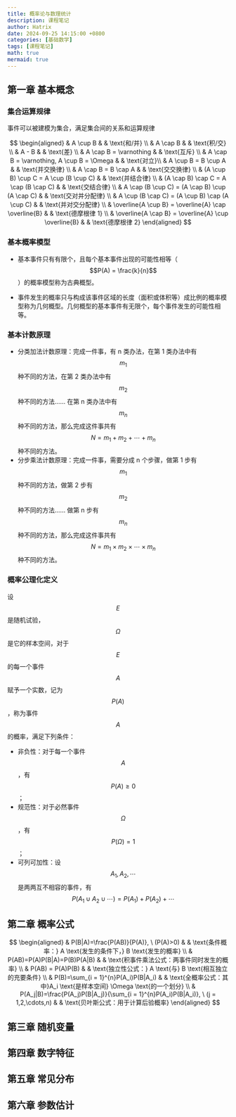 ```yaml
---
title: 概率论与数理统计
description: 课程笔记
author: Hatrix
date: 2024-09-25 14:15:00 +0800
categories: [基础数学]
tags: [课程笔记]
math: true
mermaid: true
---
```


## 第一章 基本概念

### 集合运算规律

事件可以被建模为集合，满足集合间的关系和运算规律

$$
\begin{aligned}
& A \cup B & & \text{和/并} \\
& A \cap B & & \text{积/交} \\
& A - B & & \text{差} \\
& A \cap B = \varnothing & & \text{互斥} \\
& A \cap B = \varnothing, A \cup B = \Omega & & \text{对立}\\
& A \cup B = B \cup A & & \text{并交换律} \\
& A \cap B = B \cap A & & \text{交交换律} \\
& (A \cup B) \cup C = A \cup (B \cup C) & & \text{并结合律} \\
& (A \cap B) \cap C = A \cap (B \cap C) & & \text{交结合律} \\
& A \cap (B \cup C) = (A \cap B) \cup (A \cap C) & & \text{交对并分配律} \\
& A \cup (B \cap C) = (A \cup B) \cap (A \cup C) & & \text{并对交分配律} \\
& \overline{A \cup B} = \overline{A} \cap \overline{B} & & \text{德摩根律 1} \\
& \overline{A \cap B} = \overline{A} \cup \overline{B} & & \text{德摩根律 2}
\end{aligned}
$$

### 基本概率模型

- 基本事件只有有限个，且每个基本事件出现的可能性相等（$$P(A) = \frac{k}{n}$$）的概率模型称为古典概型。

- 事件发生的概率只与构成该事件区域的长度（面积或体积等）成比例的概率模型称为几何概型。几何概型的基本事件有无限个，每个事件发生的可能性相等。

### 基本计数原理

- 分类加法计数原理：完成一件事，有 n 类办法，在第 1 类办法中有$$m_1$$种不同的方法，在第 2 类办法中有$$m_2$$种不同的方法…… 在第 n 类办法中有$$m_n$$种不同的方法，那么完成这件事共有$$N = m_1 + m_2 + \cdots + m_n$$种不同的方法。
- 分步乘法计数原理：完成一件事，需要分成 n 个步骤，做第 1 步有$$m_1$$种不同的方法，做第 2 步有$$m_2$$种不同的方法…… 做第 n 步有$$m_n$$种不同的方法，那么完成这件事共有$$N = m_1\times m_2\times\cdots\times m_n$$种不同的方法。

### 概率公理化定义

设$$ E $$是随机试验，$$\Omega$$是它的样本空间，对于$$ E $$的每一个事件$$ A$$赋予一个实数，记为$$P(A)$$，称为事件$$ A $$的概率，满足下列条件：

- 非负性：对于每一个事件$$ A$$，有$$P(A)\geqslant0$$；
- 规范性：对于必然事件$$\Omega$$，有$$P(\Omega)=1$$；
- 可列可加性：设$$A_1,A_2,\cdots$$是两两互不相容的事件，有$$P(A_1\cup A_2\cup\cdots)=P(A_1)+P(A_2)+\cdots$$

## 第二章 概率公式

$$
\begin{aligned}
& P(B|A)=\frac{P(AB)}{P(A)}, \ (P(A)>0) & & \text{条件概率：} A \text{发生的条件下，} B \text{发生的概率} \\
& P(AB)=P(A)P(B|A)=P(B)P(A|B) & & \text{积事件乘法公式：两事件同时发生的概率} \\
& P(AB) = P(A)P(B) & & \text{独立性公式：} A \text{与} B \text{相互独立的充要条件} \\
& P(B)=\sum_{i = 1}^{n}P(A_i)P(B|A_i) & & \text{全概率公式：其中}A_i \text{是样本空间} \Omega \text{的一个划分} \\
& P(A_j|B)=\frac{P(A_j)P(B|A_j)}{\sum_{i = 1}^{n}P(A_i)P(B|A_i)}, \ (j = 1,2,\cdots,n) & & \text{贝叶斯公式：用于计算后验概率}
\end{aligned}
$$

## 第三章 随机变量

## 第四章 数字特征

## 第五章 常见分布

## 第六章 参数估计

